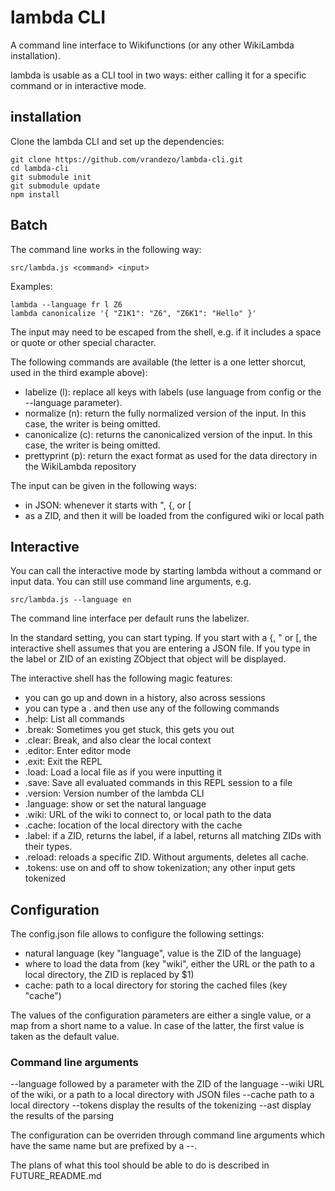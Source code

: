 # lambda CLI

A command line interface to Wikifunctions (or any other WikiLambda
installation).

lambda is usable as a CLI tool in two ways: either calling it for a specific
command or in interactive mode.

## installation

Clone the lambda CLI and set up the dependencies:
```
git clone https://github.com/vrandezo/lambda-cli.git
cd lambda-cli
git submodule init
git submodule update
npm install
```

## Batch

The command line works in the following way:

```src/lambda.js <command> <input>```

Examples:

```
lambda --language fr l Z6
lambda canonicalize '{ "Z1K1": "Z6", "Z6K1": "Hello" }'
```

The input may need to be escaped from the shell, e.g. if it includes a space or
quote or other special character.

The following commands are available (the letter is a one letter shorcut,
used in the third example above):
- labelize (l): replace all keys with labels (use language from config or
  the --language parameter).
- normalize (n): return the fully normalized version of the input. In this
  case, the writer is being omitted.
- canonicalize (c): returns the canonicalized version of the input. In this
  case, the writer is being omitted.
- prettyprint (p): return the exact format as used for the data directory in
  the WikiLambda repository

The input can be given in the following ways:
- in JSON: whenever it starts with ", {, or [
- as a ZID, and then it will be loaded from the configured wiki or local path

## Interactive

You can call the interactive mode by starting lambda without a command or
input data. You can still use command line arguments, e.g.

```src/lambda.js --language en```

The command line interface per default runs the labelizer.

In the standard setting, you can start typing.
If you start with a {, " or [, the interactive shell assumes that you are
entering a JSON file.
If you type in the label or ZID of an existing ZObject that object will be
displayed.

The interactive shell has the following magic features:
- you can go up and down in a history, also across sessions
- you can type a . and then use any of the following commands
- .help: List all commands
- .break: Sometimes you get stuck, this gets you out
- .clear: Break, and also clear the local context
- .editor: Enter editor mode
- .exit: Exit the REPL
- .load: Load a local file as if you were inputting it
- .save: Save all evaluated commands in this REPL session to a file
- .version: Version number of the lambda CLI
- .language: show or set the natural language
- .wiki: URL of the wiki to connect to, or local path to the data
- .cache: location of the local directory with the cache
- .label: if a ZID, returns the label, if a label, returns all matching ZIDs
  with their types.
- .reload: reloads a specific ZID. Without arguments, deletes all cache.
- .tokens: use on and off to show tokenization; any other input gets tokenized

## Configuration

The config.json file allows to configure the following settings:
- natural language (key "language", value is the ZID of the language)
- where to load the data from (key "wiki", either the URL or the path to
  a local directory, the ZID is replaced by $1)
- cache: path to a local directory for storing the cached files (key "cache")

The values of the configuration parameters are either a single value, or a map
from a short name to a value. In case of the latter, the first value is taken
as the default value.

### Command line arguments
--language followed by a parameter with the ZID of the language
--wiki URL of the wiki, or a path to a local directory with JSON files
--cache path to a local directory
--tokens display the results of the tokenizing
--ast display the results of the parsing

The configuration can be overriden through command line arguments which have
the same name but are prefixed by a --.


The plans of what this tool should be able to do is described in
FUTURE_README.md
